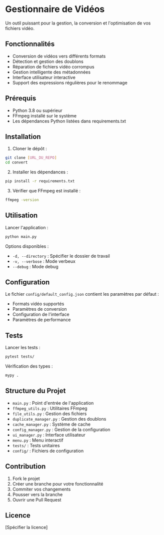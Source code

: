 # Gestionnaire de Vidéos

Un outil puissant pour la gestion, la conversion et l'optimisation de vos fichiers vidéo.

## Fonctionnalités

- Conversion de vidéos vers différents formats
- Détection et gestion des doublons
- Réparation de fichiers vidéo corrompus
- Gestion intelligente des métadonnées
- Interface utilisateur interactive
- Support des expressions régulières pour le renommage

## Prérequis

- Python 3.8 ou supérieur
- FFmpeg installé sur le système
- Les dépendances Python listées dans requirements.txt

## Installation

1. Cloner le dépôt :
```bash
git clone [URL_DU_REPO]
cd convert
```

2. Installer les dépendances :
```bash
pip install -r requirements.txt
```

3. Vérifier que FFmpeg est installé :
```bash
ffmpeg -version
```

## Utilisation

Lancer l'application :
```bash
python main.py
```

Options disponibles :
- `-d, --directory` : Spécifier le dossier de travail
- `-v, --verbose` : Mode verbeux
- `--debug` : Mode debug

## Configuration

Le fichier `config/default_config.json` contient les paramètres par défaut :
- Formats vidéo supportés
- Paramètres de conversion
- Configuration de l'interface
- Paramètres de performance

## Tests

Lancer les tests :
```bash
pytest tests/
```

Vérification des types :
```bash
mypy .
```

## Structure du Projet

- `main.py` : Point d'entrée de l'application
- `ffmpeg_utils.py` : Utilitaires FFmpeg
- `file_utils.py` : Gestion des fichiers
- `duplicate_manager.py` : Gestion des doublons
- `cache_manager.py` : Système de cache
- `config_manager.py` : Gestion de la configuration
- `ui_manager.py` : Interface utilisateur
- `menu.py` : Menu interactif
- `tests/` : Tests unitaires
- `config/` : Fichiers de configuration

## Contribution

1. Fork le projet
2. Créer une branche pour votre fonctionnalité
3. Commiter vos changements
4. Pousser vers la branche
5. Ouvrir une Pull Request

## Licence

[Spécifier la licence]
